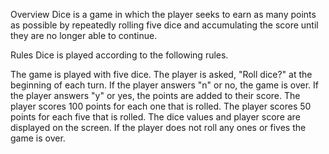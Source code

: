 Overview
Dice is a game in which the player seeks to earn as many points as possible by repeatedly rolling five dice and accumulating the score until they are no longer able to continue.

Rules
Dice is played according to the following rules.

The game is played with five dice.
The player is asked, "Roll dice?" at the beginning of each turn.
If the player answers "n" or no, the game is over.
If the player answers "y" or yes, the points are added to their score.
The player scores 100 points for each one that is rolled.
The player scores 50 points for each five that is rolled.
The dice values and player score are displayed on the screen.
If the player does not roll any ones or fives the game is over.